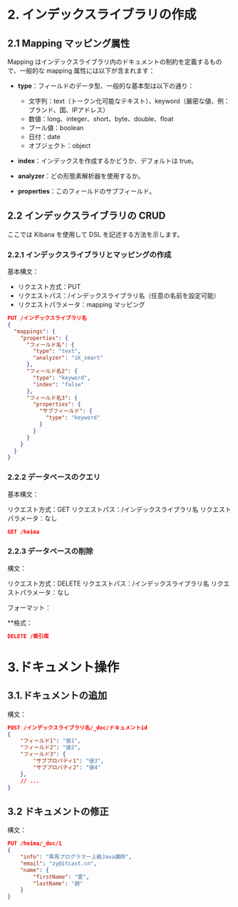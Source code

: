 # 2. インデックスライブラリの作成

## 2.1 Mapping マッピング属性

Mapping はインデックスライブラリ内のドキュメントの制約を定義するもので、一般的な mapping 属性には以下が含まれます：

- **type**：フィールドのデータ型、一般的な基本型は以下の通り：
  - 文字列：text（トークン化可能なテキスト）、keyword（厳密な値、例：ブランド、国、IPアドレス）
  - 数値：long、integer、short、byte、double、float
  - ブール値：boolean
  - 日付：date
  - オブジェクト：object
  
- **index**：インデックスを作成するかどうか、デフォルトは true。
- **analyzer**：どの形態素解析器を使用するか。
- **properties**：このフィールドのサブフィールド。

## 2.2 インデックスライブラリの CRUD

ここでは Kibana を使用して DSL を記述する方法を示します。

### 2.2.1 インデックスライブラリとマッピングの作成

基本構文：

- リクエスト方式：PUT
- リクエストパス：/インデックスライブラリ名（任意の名前を設定可能）
- リクエストパラメータ：mapping マッピング

```json
PUT /インデックスライブラリ名
{
  "mappings": {
    "properties": {
      "フィールド名": {
        "type": "text",
        "analyzer": "ik_smart"
      },
      "フィールド名2": {
        "type": "keyword",
        "index": "false"
      },
      "フィールド名3": {
        "properties": {
          "サブフィールド": {
            "type": "keyword"
          }
        }
      }
    }
  }
}
```

### 2.2.2  データベースのクエリ

基本構文：

リクエスト方式：GET
リクエストパス：/インデックスライブラリ名
リクエストパラメータ：なし

```json
GET /heima
```
### 2.2.3 データベースの削除

構文：

リクエスト方式：DELETE
リクエストパス：/インデックスライブラリ名
リクエストパラメータ：なし

フォーマット：

**格式：
```json
DELETE /索引库
```

# 3.ドキュメント操作
## 3.1.ドキュメントの追加
構文：
```json
POST /インデックスライブラリ名/_doc/ドキュメントid
{
    "フィールド1": "値1",
    "フィールド2": "値2",
    "フィールド3": {
        "サブプロパティ1": "値3",
        "サブプロパティ2": "値4"
    },
    // ...
}
```
## 3.2 ドキュメントの修正
構文：
```json
PUT /heima/_doc/1
{
    "info": "黒馬プログラマー上級Java講師",
    "email": "zy@itcast.cn",
    "name": {
        "firstName": "雲",
        "lastName": "趙"
    }
}


```
